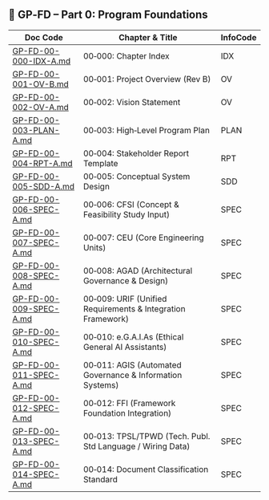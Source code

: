 ## 📂 GP‑FD – Part 0: Program Foundations

| Doc Code                                     | Chapter & Title                                      | InfoCode |
|-----------------------------------------------|------------------------------------------------------|----------|
| [GP-FD-00-000-IDX-A.md](./GP-FD/docs/GP-FD-00-000-IDX-A.md) | 00‑000: Chapter Index                                | IDX      |
| [GP-FD-00-001-OV-B.md](./GP-FD/docs/GP-FD-00-001-OV-B.md)   | 00‑001: Project Overview (Rev B)                     | OV       |X
| [GP-FD-00-002-OV-A.md](./GP-FD/docs/GP-FD-00-002-OV-A.md)   | 00‑002: Vision Statement                             | OV       |
| [GP-FD-00-003-PLAN-A.md](./GP-FD/docs/GP-FD-00-003-PLAN-A.md) | 00‑003: High‑Level Program Plan                      | PLAN     |
| [GP-FD-00-004-RPT-A.md](./GP-FD/docs/GP-FD-00-004-RPT-A.md) | 00‑004: Stakeholder Report Template                  | RPT      |
| [GP-FD-00-005-SDD-A.md](./GP-FD/docs/GP-FD-00-005-SDD-A.md) | 00‑005: Conceptual System Design                     | SDD      |
| [GP-FD-00-006-SPEC-A.md](./GP-FD/docs/GP-FD-00-006-SPEC-A.md) | 00‑006: CFSI (Concept & Feasibility Study Input)     | SPEC     |
| [GP-FD-00-007-SPEC-A.md](./GP-FD/docs/GP-FD-00-007-SPEC-A.md) | 00‑007: CEU (Core Engineering Units)                 | SPEC     |
| [GP-FD-00-008-SPEC-A.md](./GP-FD/docs/GP-FD-00-008-SPEC-A.md) | 00‑008: AGAD (Architectural Governance & Design)     | SPEC     |
| [GP-FD-00-009-SPEC-A.md](./GP-FD/docs/GP-FD-00-009-SPEC-A.md) | 00‑009: URIF (Unified Requirements & Integration Framework) | SPEC |
| [GP-FD-00-010-SPEC-A.md](./GP-FD/docs/GP-FD-00-010-SPEC-A.md) | 00‑010: e.G.A.I.As (Ethical General AI Assistants)   | SPEC     |
| [GP-FD-00-011-SPEC-A.md](./GP-FD/docs/GP-FD-00-011-SPEC-A.md) | 00‑011: AGIS (Automated Governance & Information Systems) | SPEC  |
| [GP-FD-00-012-SPEC-A.md](./GP-FD/docs/GP-FD-00-012-SPEC-A.md) | 00‑012: FFI (Framework Foundation Integration)       | SPEC     |
| [GP-FD-00-013-SPEC-A.md](./GP-FD/docs/GP-FD-00-013-SPEC-A.md) | 00‑013: TPSL/TPWD (Tech. Publ. Std Language / Wiring Data) | SPEC |
| [GP-FD-00-014-SPEC-A.md](./GP-FD/docs/GP-FD-00-014-SPEC-A.md) | 00‑014: Document Classification Standard             | SPEC     |
